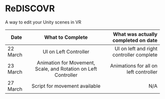 # ReDISCOVR
A way to edit your Unity scenes in VR


| Date          | What to Complete  | What was actually completed on date | 
| ------------- |:-------------:|----------:|
| 22 March      | UI on Left Controller | UI on left and right controller complete |
| 23 March      | Animation for Movement, Scale, and Rotation on Left Controller      |  Animations for all on left controller |
| 27 March      | Script for movement available      |  N/A |
